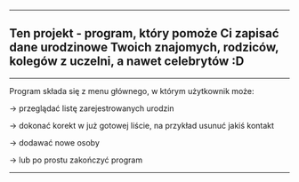 -------------------------------------------------------------------
Ten projekt - program, który pomoże 
Ci zapisać dane urodzinowe Twoich znajomych, rodziców, 
kolegów z uczelni, a nawet celebrytów :D
-------------------------------------------------------------------

-------------------------------------------------------------------
Program składa się z menu głównego, w którym użytkownik może:

-> przeglądać listę zarejestrowanych urodzin

-> dokonać korekt w już gotowej liście, na przykład usunuć 
   jakiś kontakt
   
-> dodawać nowe osoby

-> lub po prostu zakończyć program

-------------------------------------------------------------------

